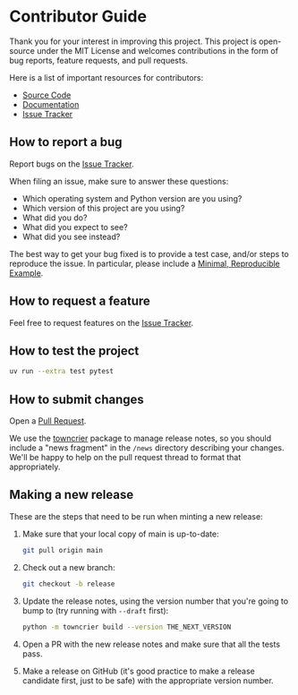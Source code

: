 # Contributor Guide

Thank you for your interest in improving this project. This project is
open-source under the MIT License and welcomes contributions in the form of bug
reports, feature requests, and pull requests.

Here is a list of important resources for contributors:

- [Source Code](https://github.com/dfm/tinygp)
- [Documentation](https://tinygp.readthedocs.io)
- [Issue Tracker](https://github.com/dfm/tinygp/issues)

## How to report a bug

Report bugs on the [Issue Tracker](https://github.com/dfm/tinygp/issues).

When filing an issue, make sure to answer these questions:

- Which operating system and Python version are you using?
- Which version of this project are you using?
- What did you do?
- What did you expect to see?
- What did you see instead?

The best way to get your bug fixed is to provide a test case, and/or steps to
reproduce the issue. In particular, please include a [Minimal, Reproducible
Example](https://stackoverflow.com/help/minimal-reproducible-example).

## How to request a feature

Feel free to request features on the [Issue
Tracker](https://github.com/dfm/tinygp/issues).

## How to test the project

```bash
uv run --extra test pytest
```

## How to submit changes

Open a [Pull Request](https://github.com/dfm/tinygp/pulls).

We use the [towncrier](https://github.com/twisted/towncrier) package to manage
release notes, so you should include a "news fragment" in the `/news` directory
describing your changes. We'll be happy to help on the pull request thread to
format that appropriately.

## Making a new release

These are the steps that need to be run when minting a new release:

1. Make sure that your local copy of main is up-to-date:

   ```bash
   git pull origin main
   ```

2. Check out a new branch:

   ```bash
   git checkout -b release
   ```

3. Update the release notes, using the version number that you're going to bump
   to (try running with `--draft` first):

   ```bash
   python -m towncrier build --version THE_NEXT_VERSION
   ```

4. Open a PR with the new release notes and make sure that all the tests pass.
5. Make a release on GitHub (it's good practice to make a release candidate
   first, just to be safe) with the appropriate version number.
